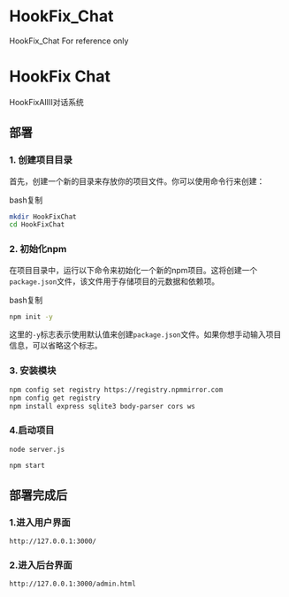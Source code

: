 # HookFix_Chat
HookFix_Chat For reference only
# HookFix Chat 

HookFixAIIII对话系统

## 部署

### 1. 创建项目目录

首先，创建一个新的目录来存放你的项目文件。你可以使用命令行来创建：

bash复制

```bash
mkdir HookFixChat
cd HookFixChat
```

### 2. 初始化npm

在项目目录中，运行以下命令来初始化一个新的npm项目。这将创建一个`package.json`文件，该文件用于存储项目的元数据和依赖项。

bash复制

```bash
npm init -y
```

这里的`-y`标志表示使用默认值来创建`package.json`文件。如果你想手动输入项目信息，可以省略这个标志。

### 3. 安装模块

```bash
npm config set registry https://registry.npmmirror.com
npm config get registry
npm install express sqlite3 body-parser cors ws
```

### 4.启动项目

```bash
node server.js
```

```bash
npm start
```

## 部署完成后

### 1.进入用户界面

```
http://127.0.0.1:3000/
```

### 2.进入后台界面

```
http://127.0.0.1:3000/admin.html
```





